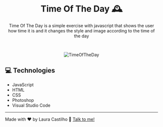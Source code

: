 <div align="center">
  
# Time Of The Day 🕰️
  
Time Of The Day is a simple exercise with javascript that shows the user how time it is and it changes the style and image according to the time of the day

<br>
  
  ![TimeOfTheDay](https://user-images.githubusercontent.com/54919378/162604225-5646b8ff-47dd-4628-ae81-89eb8a059ed4.jpg)

</div>

## 💻 Technologies
- JavaScript
- HTML
- CSS
- Photoshop
- Visual Studio Code


---
Made with ❤️ by Laura Castilho 👋 [Talk to me!](https://www.linkedin.com/in/laura-castilho-a7a0b21b9/)
